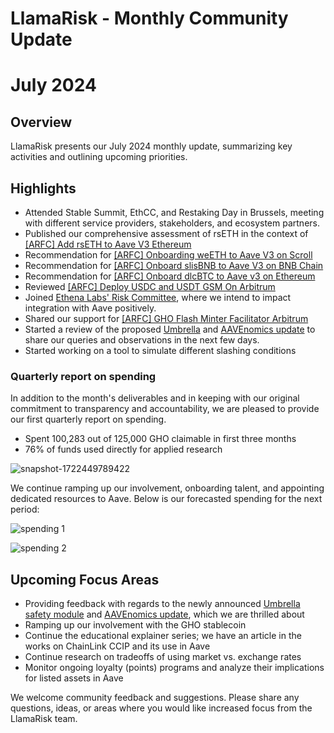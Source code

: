 # LlamaRisk - Monthly Community Update 

# July 2024

## Overview

LlamaRisk presents our July 2024 monthly update, summarizing key activities and outlining upcoming priorities.

## Highlights

- Attended Stable Summit, EthCC, and Restaking Day in Brussels, meeting with different service providers, stakeholders, and ecosystem partners.
- Published our comprehensive assessment of rsETH in the context of [[ARFC] Add rsETH to Aave V3 Ethereum](https://governance.aave.com/t/arfc-add-rseth-to-aave-v3-ethereum/17696/8)
- Recommendation for [[ARFC] Onboarding weETH to Aave V3 on Scroll](https://governance.aave.com/t/arfc-onboarding-weeth-to-aave-v3-on-scroll/18301/6)
- Recommendation for [[ARFC] Onboard slisBNB to Aave V3 on BNB Chain](https://governance.aave.com/t/arfc-onboard-slisbnb-to-aave-v3-on-bnb-chain/18378/2)
- Recommendation for [[ARFC] Onboard dlcBTC to Aave v3 on Ethereum](https://governance.aave.com/t/arfc-onboard-dlcbtc-to-aave-v3-on-ethereum/18377)
- Reviewed [[ARFC] Deploy USDC and USDT GSM On Arbitrum](https://governance.aave.com/t/arfc-deploy-usdc-and-usdt-gsm-on-arbitrum/18111)
- Joined [Ethena Labs' Risk Committee](https://x.com/ethena_labs/status/1815857750515278070), where we intend to impact integration with Aave positively.
- Shared our support for [[ARFC] GHO Flash Minter Facilitator Arbitrum](https://governance.aave.com/t/arfc-gho-flash-minter-facilitator-arbitrum/18445/2?u=llamarisk)
- Started a review of the proposed [Umbrella](https://governance.aave.com/t/bgd-aave-safety-module-umbrella/18366) and [AAVEnomics update](https://governance.aave.com/t/temp-check-aavenomics-update/18379) to share our queries and observations in the next few days.
- Started working on a tool to simulate different slashing conditions

### Quarterly report on spending

In addition to the month's deliverables and in keeping with our original commitment to transparency and accountability, we are pleased to provide our first quarterly report on spending.

- Spent 100,283 out of 125,000 GHO claimable in first three months
- 76% of funds used directly for applied research
  
![snapshot-1722449789422](https://github.com/user-attachments/assets/fd7fee83-938e-4dae-8f32-d4b14b95d31c)

We continue ramping up our involvement, onboarding talent, and appointing dedicated resources to Aave. Below is our forecasted spending for the next period:

![spending 1](https://github.com/user-attachments/assets/d2f1d030-802b-4b95-9a68-eb7fb9219256)

![spending 2](https://github.com/user-attachments/assets/7da5db2c-2d8a-4a4a-8c91-574fe50721b8)

## Upcoming Focus Areas
- Providing feedback with regards to the newly announced [Umbrella safety module](https://governance.aave.com/t/bgd-aave-safety-module-umbrella/18366) and [AAVEnomics update](https://governance.aave.com/t/temp-check-aavenomics-update/18379), which we are thrilled about
- Ramping up our involvement with the GHO stablecoin
- Continue the educational explainer series; we have an article in the works on ChainLink CCIP and its use in Aave
- Continue research on tradeoffs of using market vs. exchange rates
- Monitor ongoing loyalty (points) programs and analyze their implications for listed assets in Aave

We welcome community feedback and suggestions. Please share any questions, ideas, or areas where you would like increased focus from the LlamaRisk team.
